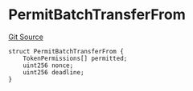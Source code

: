 # PermitBatchTransferFrom
[Git Source](https://github.com/ArrakisFinance/arrakis-modular/blob/22c7b5c5fce6ff4d3a051aa4fbf376745815e340/src/structs/SPermit2.sol)


```solidity
struct PermitBatchTransferFrom {
    TokenPermissions[] permitted;
    uint256 nonce;
    uint256 deadline;
}
```

